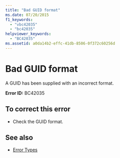 ```yaml
---
title: "Bad GUID format"
ms.date: 07/20/2015
f1_keywords: 
  - "vbc42035"
  - "bc42035"
helpviewer_keywords: 
  - "BC42035"
ms.assetid: a0da14b2-effc-41db-8506-0f372c60256d
---
```

# Bad GUID format
A GUID has been supplied with an incorrect format.  
  
 **Error ID:** BC42035  
  
## To correct this error  
  
- Check the GUID format.  
  
## See also

- [Error Types](../../visual-basic/programming-guide/language-features/error-types.md)
